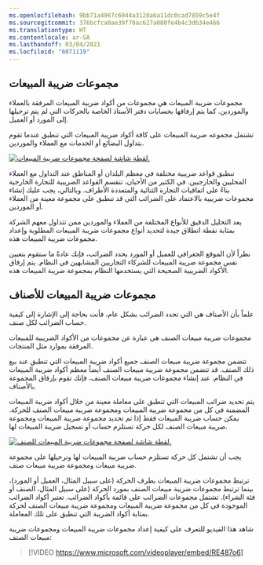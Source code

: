 ```yaml
---
ms.openlocfilehash: 9bb71a4967c6944a3128a6a11dc0cad7859c5e4f
ms.sourcegitcommit: 376bcfca0ae39f70ac627a080fe4b4c3db34e466
ms.translationtype: HT
ms.contentlocale: ar-SA
ms.lasthandoff: 03/04/2021
ms.locfileid: "6071119"
---
```

## <a name="sales-tax-groups"></a>مجموعات ضريبة المبيعات 

مجموعات ضريبة المبيعات هي مجموعات من أكواد ضريبة المبيعات المرفقة بالعملاء والموردين. كما يتم إرفاقها بحسابات دفتر الأستاذ الخاصة بالحركات التي لم يتم ترحيلها إلى المورد أو العميل. 
 
تشتمل مجموعه ضريبة المبيعات على كافة أكواد ضريبة المبيعات التي تنطبق عندما تقوم بتداول البضائع أو الخدمات مع العملاء والموردين.


[ ![لقطة شاشة لصفحة مجموعات ضريبة المبيعات.](../media/sales-tax-groups.png) ](../media/sales-tax-groups.png#lightbox)

تنطبق قواعد ضريبية مختلفة في معظم البلدان أو المناطق عند التداول مع العملاء المحليين والخارجيين. في الكثير من الأحيان، تنقسم القواعد الضريبية للتجارة الخارجية بناءً على اتفاقيات التجارة الثنائية والمتعددة الأطراف. وبالتالي، يجب عليك إنشاء مجموعات ضريبية بالاعتماد على الضرائب التي قد تنطبق على مجموعة معينة من العملاء أو الموردين. 

يعد التحليل الدقيق للأنواع المختلفة من العملاء والموردين ممن تتداول معهم الشركة بمثابة نقطة انطلاق جيدة لتحديد أنواع مجموعات ضريبة المبيعات المطلوبة وإعداد مجموعات ضريبة المبيعات هذه.

نظراً لأن الموقع الجغرافي للعميل أو المورد يحدد الضرائب، فإنك عادةً ما ستقوم بتعيين نفس مجموعة ضريبة المبيعات للشركاء التجاريين المشابهين في النظام. يتم إرفاق الأكواد الضريبية الصحيحة التي يستخدمها النظام بمجموعة ضريبة المبيعات هذه.

## <a name="item-sales-tax-groups"></a>مجموعات ضريبة المبيعات للأصناف 

علماً بأن الأصناف هي التي تحدد الضرائب بشكل عام، فأنت بحاجة إلى الإشارة إلى كيفية حساب الضرائب لكل صنف. 

مجموعات ضريبة مبيعات الصنف هي عبارة عن مجموعات من الأكواد الضريبية للمبيعات المرفقة بموارد مثل المنتجات.

تتضمن مجموعة ضريبة مبيعات الصنف جميع أكواد ضريبة المبيعات التي تنطبق عند بيع ذلك الصنف. قد تتضمن مجموعة ضريبة مبيعات الصنف أيضاً معظم أكواد ضريبة المبيعات في النظام. عند إنشاء مجموعات ضريبة مبيعات الصنف، فإنك تقوم بإرفاق المجموعة بالأصناف.

يتم تحديد ضرائب المبيعات التي تنطبق على معاملة معينة من خلال أكواد ضريبة المبيعات المضمنة في كل من مجموعة ضريبة المبيعات ومجموعة ضريبة مبيعات الصنف للحركة. يمكن حساب ضريبة المبيعات فقط إذا تم تحديد مجموعة ضريبة المبيعات ومجموعة ضريبة مبيعات الصنف لكل حركة تستلزم حساب أو تسجيل ضريبة المبيعات لها.


[ ![لقطة شاشة لصفحة مجموعات ضريبة المبيعات للصنف.](../media/item-sales-tax-group.png) ](../media/item-sales-tax-group.png#lightbox) 

يجب أن تشتمل كل حركة تستلزم حساب ضريبة المبيعات لها وترحيلها على مجموعة ضريبة مبيعات ومجموعة ضريبة مبيعات صنف. 

ترتبط مجموعات ضريبة المبيعات بطرف الحركة (على سبيل المثال، العميل أو المورد)، بينما ترتبط مجموعات ضريبة مبيعات الصنف بمورد الحركة (على سبيل المثال، الصنف أو فئة الشراء). تشتمل مجموعات الضرائب على قائمة بأكواد الضرائب. تعتبر أكواد الضرائب الموجودة في كل من مجموعة ضريبة المبيعات ومجموعة ضريبة مبيعات الصنف لحركة بمثابة أكواد الضريبة التي تنطبق على تلك المعاملة.

شاهد هذا الفيديو للتعرف على كيفية إعداد مجموعات ضريبة المبيعات ومجموعات ضريبة مبيعات الصنف:
 
> [!VIDEO https://www.microsoft.com/videoplayer/embed/RE487o6]

